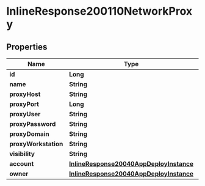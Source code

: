 

# InlineResponse200110NetworkProxy

## Properties

Name | Type | Description | Notes
------------ | ------------- | ------------- | -------------
**id** | **Long** |  |  [optional]
**name** | **String** |  |  [optional]
**proxyHost** | **String** |  |  [optional]
**proxyPort** | **Long** |  |  [optional]
**proxyUser** | **String** |  |  [optional]
**proxyPassword** | **String** |  |  [optional]
**proxyDomain** | **String** |  |  [optional]
**proxyWorkstation** | **String** |  |  [optional]
**visibility** | **String** |  |  [optional]
**account** | [**InlineResponse20040AppDeployInstance**](InlineResponse20040AppDeployInstance.md) |  |  [optional]
**owner** | [**InlineResponse20040AppDeployInstance**](InlineResponse20040AppDeployInstance.md) |  |  [optional]



